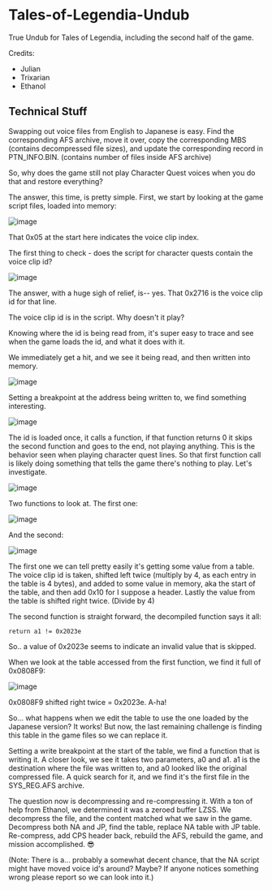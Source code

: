 # Tales-of-Legendia-Undub

True Undub for Tales of Legendia, including the second half of the game.

Credits:

- Julian
- Trixarian
- Ethanol

## Technical Stuff
Swapping out voice files from English to Japanese is easy. Find the corresponding AFS archive, move it over, copy the corresponding MBS (contains decompressed file sizes), and update the corresponding record in PTN_INFO.BIN. (contains number of files inside AFS archive)

So, why does the game still not play Character Quest voices when you do that and restore everything?

The answer, this time, is pretty simple. First, we start by looking at the game script files, loaded into memory:

![image](https://user-images.githubusercontent.com/6155506/196266159-02124af6-98fa-457f-8c82-2575ba78bf1e.png)

That 0x05 at the start here indicates the voice clip index.

The first thing to check - does the script for character quests contain the voice clip id?

![image](https://user-images.githubusercontent.com/6155506/196266672-f72e4b7b-b56d-4ed6-badd-633ad28d4d05.png)

The answer, with a huge sigh of relief, is-- yes. That 0x2716 is the voice clip id for that line.

The voice clip id is in the script. Why doesn't it play?

Knowing where the id is being read from, it's super easy to trace and see when the game loads the id, and what it does with it.

We immediately get a hit, and we see it being read, and then written into memory.

![image](https://user-images.githubusercontent.com/6155506/196269477-2ca8bd41-43b8-4a8f-8f4a-fd51d80f29f5.png)

Setting a breakpoint at the address being written to, we find something interesting.

![image](https://user-images.githubusercontent.com/6155506/196269653-780c7540-af46-4952-87b0-f7e3e5bf6694.png)

The id is loaded once, it calls a function, if that function returns 0 it skips the second function and goes to the end, not playing anything. This is the behavior seen when playing character quest lines. So that first function call is likely doing something that tells the game there's nothing to play. Let's investigate.

![image](https://user-images.githubusercontent.com/6155506/196270177-5d4f53e7-860d-40fb-9260-d0ae29ea4319.png)

Two functions to look at. The first one:

![image](https://user-images.githubusercontent.com/6155506/196270310-f8ff341b-13c4-44b1-9635-f42d7928920d.png)

And the second:

![image](https://user-images.githubusercontent.com/6155506/196270383-0eafc229-577a-4b97-9900-a5807f3ce5ff.png)

The first one we can tell pretty easily it's getting some value from a table. The voice clip id is taken, shifted left twice (multiply by 4, as each entry in the table is 4 bytes), and added to some value in memory, aka the start of the table, and then add 0x10 for I suppose a header. Lastly the value from the table is shifted right twice. (Divide by 4)

The second function is straight forward, the decompiled function says it all:
```
return a1 != 0x2023e
```

So.. a value of 0x2023e seems to indicate an invalid value that is skipped.

When we look at the table accessed from the first function, we find it full of 0x0808F9:

![image](https://user-images.githubusercontent.com/6155506/196271389-605ec729-e5fb-46fa-b0d2-56ac5c8b5f06.png)

0x0808F9 shifted right twice = 0x2023e. A-ha!

So... what happens when we edit the table to use the one loaded by the Japanese version? It works! But now, the last remaining challenge is finding this table in the game files so we can replace it.

Setting a write breakpoint at the start of the table, we find a function that is writing it. A closer look, we see it takes two parameters, a0 and a1. a1 is the destination where the file was written to, and a0 looked like the original compressed file. A quick search for it, and we find it's the first file in the SYS_REG.AFS archive. 

The question now is decompressing and re-compressing it. With a ton of help from Ethanol, we determined it was a zeroed buffer LZSS. We decompress the file, and the content matched what we saw in the game. Decompress both NA and JP, find the table, replace NA table with JP table. Re-compress, add CPS header back, rebuild the AFS, rebuild the game, and mission accomplished. 😎

(Note: There is a... probably a somewhat decent chance, that the NA script might have moved voice id's around? Maybe? If anyone notices something wrong please report so we can look into it.)

